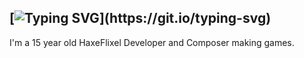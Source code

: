 ## [![Typing SVG](https://readme-typing-svg.herokuapp.com?font=Pixel&duration=3000&pause=1000&color=F77C00&center=true&vCenter=true&width=435&lines=Hey!+I'm+FireKoopa!;I'm+an+aspiring+HaxeFlixel+Game+Dev!)](https://git.io/typing-svg)

I'm a 15 year old HaxeFlixel Developer and Composer making games.

